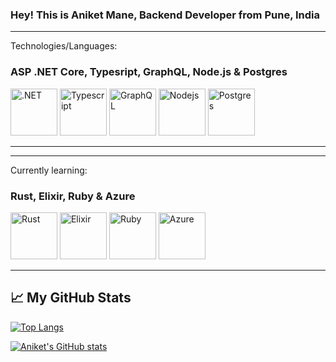 ### Hey! This is Aniket Mane, Backend Developer from Pune, India



---
Technologies/Languages:
### ASP .NET Core, Typesript, GraphQL, Node.js & Postgres


<img src="https://cdn.cdnlogo.com/logos/d/6/dot-net-core.svg" alt=".NET" width="75" height="75"/>
<img src="https://cdn.cdnlogo.com/logos/t/96/typescript.svg" alt="Typescript" width="75" height="75"/>
<img src="https://cdn.cdnlogo.com/logos/g/23/graphql.svg" alt="GraphQL" width="75" height="75"/>
<img src="https://cdn.cdnlogo.com/logos/n/94/nodejs-icon.svg" alt="Nodejs" width="75" height="75"/>
<img src="https://www.vectorlogo.zone/logos/postgresql/postgresql-icon.svg" alt="Postgres" width="75" height="75"/>

---

---
Currently learning:
### Rust, Elixir, Ruby & Azure

<img src="https://www.vectorlogo.zone/logos/rust-lang/rust-lang-icon.svg" alt="Rust" width="75" height="75"/>
<img src="https://www.vectorlogo.zone/logos/elixir-lang/elixir-lang-icon.svg" alt="Elixir" width="75" height="75"/>
<img src="https://www.vectorlogo.zone/logos/ruby-lang/ruby-lang-icon.svg" alt="Ruby" width="75" height="75"/>
<img src="https://www.vectorlogo.zone/logos/microsoft_azure/microsoft_azure-icon.svg" alt="Azure" width="75" height="75"/>

---


## &#x1f4c8; My GitHub Stats

[![Top Langs](https://github-readme-stats.vercel.app/api/top-langs/?username=Technik97&hide=java,html,css&theme=radical)](https://github.com/anuraghazra/github-readme-stats)

[![Aniket's GitHub stats](https://github-readme-stats.vercel.app/api?username=Technik97&theme=radical)](https://github.com/anuraghazra/github-readme-stats)


